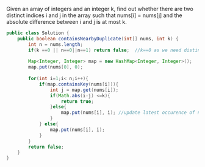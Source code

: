 Given an array of integers and an integer k, find out whether there are two distinct indices i and j in the array such that nums[i] = nums[j] and the absolute difference between i and j is at most k.

```java
public class Solution {
    public boolean containsNearbyDuplicate(int[] nums, int k) {
        int n = nums.length;
        if(k ==0 || n==0||n==1) return false;  //k==0 as we need distinct indices
        
        Map<Integer, Integer> map = new HashMap<Integer, Integer>();
        map.put(nums[0], 0);
        
        for(int i=1;i< n;i++){
            if(map.containsKey(nums[i])){
                int j = map.get(nums[i]);
                if(Math.abs(i-j) <=k){
                    return true;
                }else{
                    map.put(nums[i], i); //update latest occurence of nums[i]  , this is for test [1,0,1,1] & k = 1
                }
            } else{
                map.put(nums[i], i);
            }
        }
        return false;
    }
}

```
